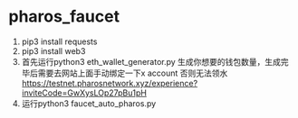 # pharos_faucet
1. pip3 install requests
2. pip3 install web3
3. 首先运行python3 eth_wallet_generator.py 生成你想要的钱包数量，生成完毕后需要去网站上面手动绑定一下x account 否则无法领水 https://testnet.pharosnetwork.xyz/experience?inviteCode=GwXysLOp27pBu1pH
4. 运行python3 faucet_auto_pharos.py
